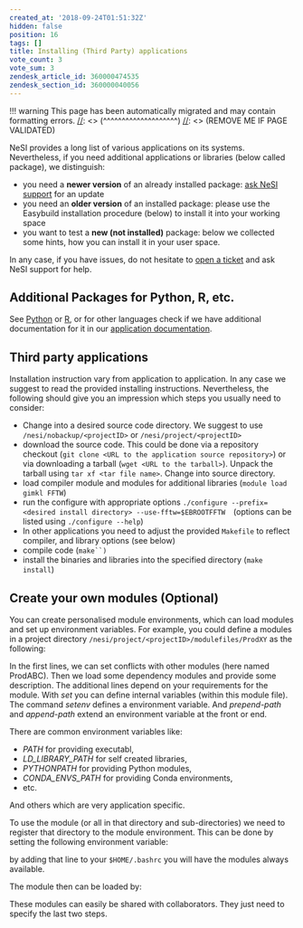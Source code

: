 ```yaml
---
created_at: '2018-09-24T01:51:32Z'
hidden: false
position: 16
tags: []
title: Installing (Third Party) applications
vote_count: 3
vote_sum: 3
zendesk_article_id: 360000474535
zendesk_section_id: 360000040056
---
```




[//]: <> (REMOVE ME IF PAGE VALIDATED)
[//]: <> (vvvvvvvvvvvvvvvvvvvv)
!!! warning
    This page has been automatically migrated and may contain formatting errors.
[//]: <> (^^^^^^^^^^^^^^^^^^^^)
[//]: <> (REMOVE ME IF PAGE VALIDATED)

NeSI provides a long list of various applications on its systems.
Nevertheless, if you need additional applications or libraries (below
called package), we distinguish:

-   you need a **newer version** of an already installed package: [ask
    NeSI support](mailto:support@nesi.org.nz) for
    an update
-   you need an **older version** of an installed package: please use
    the Easybuild installation procedure (below) to install it into your
    working space
-   you want to test a **new (not installed)** package: below we
    collected some hints, how you can install it in your user space.

In any case, if you have issues, do not hesitate to [open a
ticket](mailto:support@nesi.org.nz) and ask NeSI
support for help.

## Additional Packages for Python, R, etc.

See [Python](../../Scientific_Computing/Supported_Applications/Python.md) or [R](../../Scientific_Computing/Supported_Applications/R.md),
or for other languages check if we have additional documentation for it
in our [application
documentation](https://support.nesi.org.nz/hc/en-gb/sections/360000040076-Supported-Applications).

## Third party applications

Installation instruction vary from application to application. In any
case we suggest to read the provided installing instructions.
Nevertheless, the following should give you an impression which steps
you usually need to consider:

-   Change into a desired source code directory. We suggest to use
    `/nesi/nobackup/<projectID>` or `/nesi/project/<projectID>`
-   download the source code. This could be done via a repository
    checkout (`git clone <URL to the application source repository>`) or
    via downloading a tarball (`wget <URL to the tarball>`). Unpack the
    tarball using `tar xf <tar file name>`. Change into source
    directory.
-   load compiler module and modules for additional libraries
    (`module load gimkl FFTW`)
-   run the configure with appropriate options
    `./configure --prefix=<desired install directory> --use-fftw=$EBROOTFFTW  `(options
    can be listed using `./configure --help`)
-   In other applications you need to adjust the provided `Makefile` to
    reflect compiler, and library options (see below)
-   compile code (`make``)`
-   install the binaries and libraries into the specified directory
    (`make install`)

## Create your own modules (Optional)

You can create personalised module environments, which can load modules
and set up environment variables. For example, you could define a
modules in a project directory
`/nesi/project/<projectID>/modulefiles/ProdXY` as the following:

In the first lines, we can set conflicts with other modules (here named
ProdABC). Then we load some dependency modules and provide some
description. The additional lines depend on your requirements for the
module. With *set* you can define internal variables (within this module
file). The command *setenv* defines a environment variable. And
*prepend-path* and *append-path* extend an environment variable at the
front or end.

There are common environment variables like:

-   *PATH* for providing executabl,
-   *LD\_LIBRARY\_PATH* for self created libraries,
-   *PYTHONPATH* for providing Python modules,
-   *CONDA\_ENVS\_PATH* for providing Conda environments,
-   etc.

And others which are very application specific.

To use the module (or all in that directory and sub-directories) we need
to register that directory to the module environment. This can be done
by setting the following environment variable:

by adding that line to your `$HOME/.bashrc` you will have the modules
always available.

The module then can be loaded by:

These modules can easily be shared with collaborators. They just need to
specify the last two steps.

 

 

 